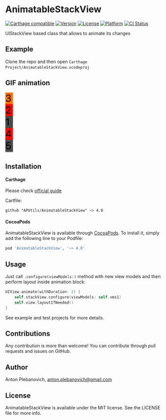 # AnimatableStackView

[![Carthage compatible](https://img.shields.io/badge/Carthage-compatible-4BC51D.svg?style=flat)](https://github.com/Carthage/Carthage)
[![Version](https://img.shields.io/cocoapods/v/AnimatableStackView.svg?style=flat)](http://cocoapods.org/pods/AnimatableStackView)
[![License](https://img.shields.io/cocoapods/l/AnimatableStackView.svg?style=flat)](http://cocoapods.org/pods/AnimatableStackView)
[![Platform](https://img.shields.io/cocoapods/p/AnimatableStackView.svg?style=flat)](http://cocoapods.org/pods/AnimatableStackView)
[![CI Status](http://img.shields.io/travis/APUtils/AnimatableStackView.svg?style=flat)](https://travis-ci.org/APUtils/AnimatableStackView)

UIStackView based class that allows to animate its changes

## Example

Clone the repo and then open `Carthage Project/AnimatableStackView.xcodeproj`

## GIF animation

<img src="Gifs/1.gif"/>

## Installation

#### Carthage

Please check [official guide](https://github.com/Carthage/Carthage#if-youre-building-for-ios-tvos-or-watchos)

Cartfile:

```
github "APUtils/AnimatableStackView" ~> 4.0
```

#### CocoaPods

AnimatableStackView is available through [CocoaPods](http://cocoapods.org). To install
it, simply add the following line to your Podfile:

```ruby
pod 'AnimatableStackView', '~> 4.0'
```

## Usage

Just call `.configure(viewModels:)` method with new view models and then perform layout inside animation block:
```swift
UIView.animate(withDuration: 2) {
    self.stackView.configure(viewModels: self.vms1)
    self.view.layoutIfNeeded()
}
```

See example and test projects for more details.

## Contributions

Any contribution is more than welcome! You can contribute through pull requests and issues on GitHub.

## Author

Anton Plebanovich, anton.plebanovich@gmail.com

## License

AnimatableStackView is available under the MIT license. See the LICENSE file for more info.
